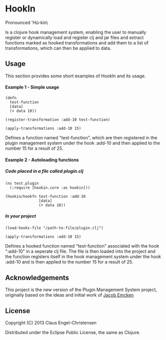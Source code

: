 # HookIn

Pronounced \'Hú-kin\

Is a clojure hook management system, enabling the user to manually register or 
dynamically load and register clj and jar files and extract functions marked 
as hooked transformations and add them to a list of transformations, which can 
then be applied to data.

## Usage

This section provides some short examples of HookIn and its usage.

#### Example 1 - Simple usage

    (defn
      test-function
      [data]
      (+ data 10))

    (register-transformation :add-10 test-function)

    (apply-transformations :add-10 15)

Defines a function named "test-function", which are then registered in the plugin
management system under the hook :add-10 and then applied to the number 15 for a result of 25.

#### Example 2 - Autoloading functions

##### Code placed in a file called plugin.clj

    (ns test.plugin
      (:require [hookin.core :as hookin]))

    (hookin/hookfn test-function :add-10
                   [data]
                   (+ data 10))

##### In your project

    (load-hooks-file "/path-to-file/plugin.clj")

    (apply-transformations :add-10 15)

Defines a hooked function named "test-function" associated with the hook ":add-10" in a 
seperate clj file. The file is then loaded into the project and the function registers itself 
in the hook management system under the hook :add-10 and is then applied to the number 15 
for a result of 25.

## Acknowledgements

This project is the new version of the Plugin Management System project, originally based on the ideas and initial work of [Jacob Emcken](https://github.com/jacobemcken "jacobemcken on GitHub")

## License

Copyright (C) 2013 Claus Engel-Christensen

Distributed under the Eclipse Public License, the same as Clojure.
